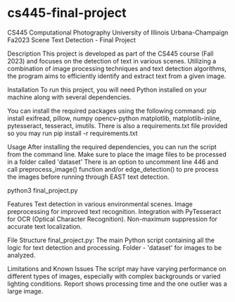 # cs445-final-project
CS445 Computational Photography
University of Illinois Urbana-Champaign
Fa2023
Scene Text Detection - Final Project

Description
This project is developed as part of the CS445 course (Fall 2023) and focuses on the detection of text in various scenes. Utilizing a combination of image processing techniques and text detection algorithms, the program aims to efficiently identify and extract text from a given image.


Installation
To run this project, you will need Python installed on your machine along with several dependencies.

You can install the required packages using the following command:
pip install exifread, pillow, numpy opencv-python matplotlib, matplotlib-inline, pytesseract, tesseract, imutils.  There is also a requirements.txt file provided so you may run pip install -r requirements.txt

Usage
After installing the required dependencies, you can run the script from the command line. Make sure to place the image files to be processed in a folder called 'dataset'
There is an option to uncomment line 446 and call preprocess_image() function and/or edge_detection() to pre process the images before running through EAST text detection.


python3 final_project.py

Features
Text detection in various environmental scenes.
Image preprocessing for improved text recognition.
Integration with PyTesseract for OCR (Optical Character Recognition).
Non-maximum suppression for accurate text localization.

File Structure
final_project.py: The main Python script containing all the logic for text detection and processing.
Folder - 'dataset' for images to be analyzed.

Limitations and Known Issues
The script may have varying performance on different types of images, especially with complex backgrounds or varied lighting conditions.  Report shows processing time and the one outlier was a large image.

